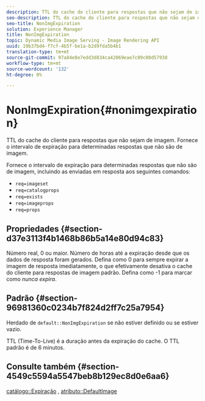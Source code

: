 ```yaml
---
description: TTL do cache do cliente para respostas que não sejam de imagem. Fornece o intervalo de expiração para determinadas respostas que não são de imagem.
seo-description: TTL do cache do cliente para respostas que não sejam de imagem. Fornece o intervalo de expiração para determinadas respostas que não são de imagem.
seo-title: NonImgExpiration
solution: Experience Manager
title: NonImgExpiration
topic: Dynamic Media Image Serving - Image Rendering API
uuid: 19b37bd4-f7cf-4b5f-be1a-b2d9fda5b4b1
translation-type: tm+mt
source-git-commit: 97a84e8e7edd3d834ca42069eae7c09c00d57938
workflow-type: tm+mt
source-wordcount: '132'
ht-degree: 0%

---
```



# NonImgExpiration{#nonimgexpiration}

TTL do cache do cliente para respostas que não sejam de imagem. Fornece o intervalo de expiração para determinadas respostas que não são de imagem.

Fornece o intervalo de expiração para determinadas respostas que não são de imagem, incluindo as enviadas em resposta aos seguintes comandos:

* `req=imageset`
* `req=catalogprops`
* `req=exists`
* `req=imageprops`
* `req=props`

## Propriedades {#section-d37e3113f4b1468b86b5a14e80d94c83}

Número real, 0 ou maior. Número de horas até a expiração desde que os dados de resposta foram gerados. Defina como 0 para sempre expirar a imagem de resposta imediatamente, o que efetivamente desativa o cache do cliente para respostas de imagem padrão. Defina como -1 para marcar como *nunca expira*.

## Padrão {#section-96981360c0234b7f824d2ff7c25a7954}

Herdado de `default::NonImgExpiration` se não estiver definido ou se estiver vazio.

TTL (Time-To-Live) é a duração antes da expiração do cache. O TTL padrão é de 6 minutos.

## Consulte também {#section-4549c5594a5547beb8b129ec8d0e6aa6}

[catálogo::Expiração](../../../../../is-api/image-catalog/image-serving-api-ref/c-image-catalog-reference/c-image-svg-data-reference/c-image-data-reference/r-expiration-cat.md#reference-a7afd668ecbb4d2da65d86259aa6a28a) ,  [atributo::DefaultImage](../../../../../is-api/image-catalog/image-serving-api-ref/c-image-catalog-reference/c-attributes-reference/r-is-cat-defaultimage.md#reference-8e9900e129f54ed68462a3c2fc3bc433)
